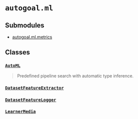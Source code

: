 # `autogoal.ml`

## Submodules

* [autogoal.ml.metrics](../autogoal.ml.metrics/)

## Classes

### [`AutoML`](../autogoal.ml.AutoML)
> Predefined pipeline search with automatic type inference.

### [`DatasetFeatureExtractor`](../autogoal.ml.DatasetFeatureExtractor)
### [`DatasetFeatureLogger`](../autogoal.ml.DatasetFeatureLogger)
### [`LearnerMedia`](../autogoal.ml.LearnerMedia)
